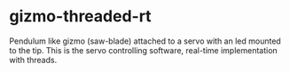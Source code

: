 gizmo-threaded-rt
=================

Pendulum like gizmo (saw-blade) attached to a servo with an led mounted to the tip. This is the servo controlling software, real-time implementation with threads.

